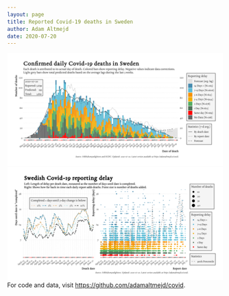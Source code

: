 ```yaml
---
layout: page
title: Reported Covid-19 deaths in Sweden
author: Adam Altmejd
date: 2020-07-20
---
```


![Graph of Swedish Covid-19 deaths with reporting delay.](deaths_lag_sweden_2020-07-20.png "Swedish Covid-19 deaths.")
![Graph of Swedish Covid-19 reporting delay in daily deaths.](lag_trend_sweden_2020-07-20.png "Trend in Swedish Covid-19 mortality reporting delay.")
For code and data, visit <https://github.com/adamaltmejd/covid>.
